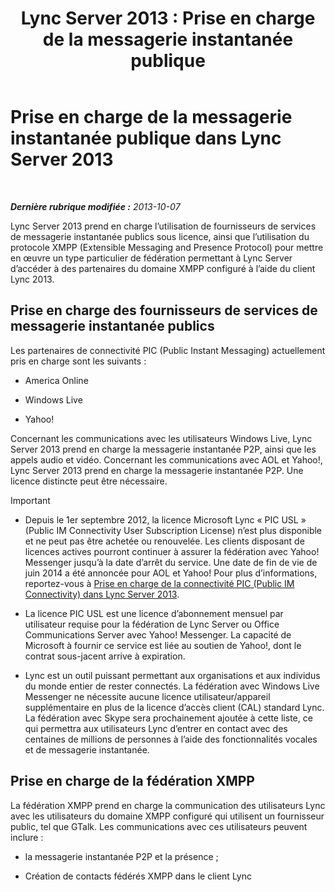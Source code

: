 ﻿---
title: 'Lync Server 2013 : Prise en charge de la messagerie instantanée publique'
TOCTitle: Prise en charge de la messagerie instantanée publique
ms:assetid: 1f45163b-52c6-4a78-b9c8-dfe3abe4e5eb
ms:mtpsurl: https://technet.microsoft.com/fr-fr/library/JJ204732(v=OCS.15)
ms:contentKeyID: 49296457
ms.date: 05/20/2016
mtps_version: v=OCS.15
ms.translationtype: HT
---

# Prise en charge de la messagerie instantanée publique dans Lync Server 2013

 

_**Dernière rubrique modifiée :** 2013-10-07_

Lync Server 2013 prend en charge l’utilisation de fournisseurs de services de messagerie instantanée publics sous licence, ainsi que l’utilisation du protocole XMPP (Extensible Messaging and Presence Protocol) pour mettre en œuvre un type particulier de fédération permettant à Lync Server d’accéder à des partenaires du domaine XMPP configuré à l’aide du client Lync 2013.

## Prise en charge des fournisseurs de services de messagerie instantanée publics

Les partenaires de connectivité PIC (Public Instant Messaging) actuellement pris en charge sont les suivants :

  - America Online

  - Windows Live

  - Yahoo\!

Concernant les communications avec les utilisateurs Windows Live, Lync Server 2013 prend en charge la messagerie instantanée P2P, ainsi que les appels audio et vidéo. Concernant les communications avec AOL et Yahoo\!, Lync Server 2013 prend en charge la messagerie instantanée P2P. Une licence distincte peut être nécessaire.

> [!important]  
> <ul>
> <li><p>Depuis le 1er septembre 2012, la licence Microsoft Lync « PIC USL » (Public IM Connectivity User Subscription License) n’est plus disponible et ne peut pas être achetée ou renouvelée. Les clients disposant de licences actives pourront continuer à assurer la fédération avec Yahoo! Messenger jusqu’à la date d’arrêt du service. Une date de fin de vie de juin 2014 a été annoncée pour AOL et Yahoo! Pour plus d’informations, reportez-vous à <a href="lync-server-2013-support-for-public-instant-messenger-connectivity.md">Prise en charge de la connectivité PIC (Public IM Connectivity) dans Lync Server 2013</a>.</p></li>
> <li><p>La licence PIC USL est une licence d’abonnement mensuel par utilisateur requise pour la fédération de Lync Server ou Office Communications Server avec Yahoo! Messenger. La capacité de Microsoft à fournir ce service est liée au soutien de Yahoo!, dont le contrat sous-jacent arrive à expiration.</p></li>
> <li><p>Lync est un outil puissant permettant aux organisations et aux individus du monde entier de rester connectés. La fédération avec Windows Live Messenger ne nécessite aucune licence utilisateur/appareil supplémentaire en plus de la licence d’accès client (CAL) standard Lync. La fédération avec Skype sera prochainement ajoutée à cette liste, ce qui permettra aux utilisateurs Lync d’entrer en contact avec des centaines de millions de personnes à l’aide des fonctionnalités vocales et de messagerie instantanée.</p></li></ul>


## Prise en charge de la fédération XMPP

La fédération XMPP prend en charge la communication des utilisateurs Lync avec les utilisateurs du domaine XMPP configuré qui utilisent un fournisseur public, tel que GTalk. Les communications avec ces utilisateurs peuvent inclure :

  - la messagerie instantanée P2P et la présence ;

  - Création de contacts fédérés XMPP dans le client Lync

